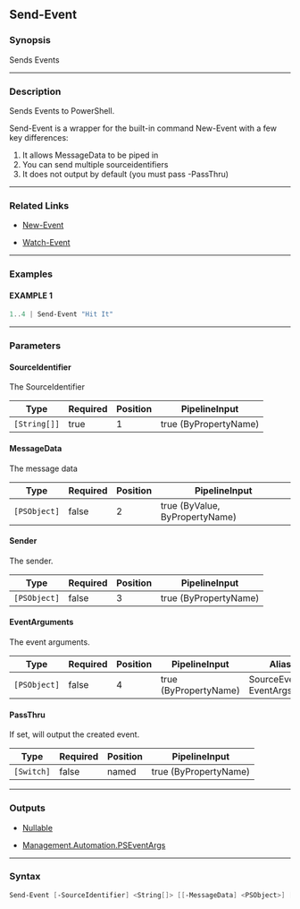Send-Event
----------




### Synopsis
Sends Events



---


### Description

Sends Events to PowerShell.

Send-Event is a wrapper for the built-in command New-Event with a few key differences:
1. It allows MessageData to be piped in
2. You can send multiple sourceidentifiers
3. It does not output by default (you must pass -PassThru)



---


### Related Links
* [New-Event](https://docs.microsoft.com/powershell/module/Microsoft.PowerShell.Utility/New-Event)



* [Watch-Event](Watch-Event.md)





---


### Examples
#### EXAMPLE 1
```PowerShell
1..4 | Send-Event "Hit It"
```



---


### Parameters
#### **SourceIdentifier**

The SourceIdentifier






|Type        |Required|Position|PipelineInput        |
|------------|--------|--------|---------------------|
|`[String[]]`|true    |1       |true (ByPropertyName)|



#### **MessageData**

The message data






|Type        |Required|Position|PipelineInput                 |
|------------|--------|--------|------------------------------|
|`[PSObject]`|false   |2       |true (ByValue, ByPropertyName)|



#### **Sender**

The sender.






|Type        |Required|Position|PipelineInput        |
|------------|--------|--------|---------------------|
|`[PSObject]`|false   |3       |true (ByPropertyName)|



#### **EventArguments**

The event arguments.






|Type        |Required|Position|PipelineInput        |Aliases                      |
|------------|--------|--------|---------------------|-----------------------------|
|`[PSObject]`|false   |4       |true (ByPropertyName)|SourceEventArgs<br/>EventArgs|



#### **PassThru**

If set, will output the created event.






|Type      |Required|Position|PipelineInput        |
|----------|--------|--------|---------------------|
|`[Switch]`|false   |named   |true (ByPropertyName)|





---


### Outputs
* [Nullable](https://learn.microsoft.com/en-us/dotnet/api/System.Nullable)


* [Management.Automation.PSEventArgs](https://learn.microsoft.com/en-us/dotnet/api/System.Management.Automation.PSEventArgs)






---


### Syntax
```PowerShell
Send-Event [-SourceIdentifier] <String[]> [[-MessageData] <PSObject>] [[-Sender] <PSObject>] [[-EventArguments] <PSObject>] [-PassThru] [<CommonParameters>]
```
